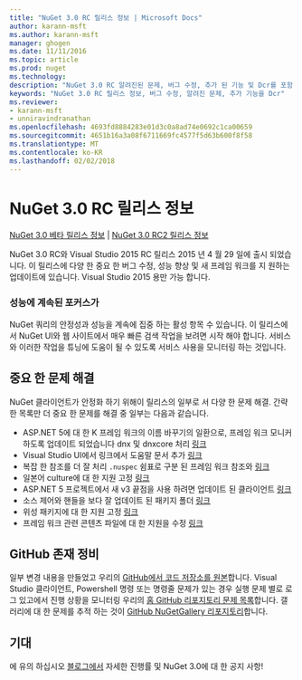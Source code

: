 ```yaml
---
title: "NuGet 3.0 RC 릴리스 정보 | Microsoft Docs"
author: karann-msft
ms.author: karann-msft
manager: ghogen
ms.date: 11/11/2016
ms.topic: article
ms.prod: nuget
ms.technology: 
description: "NuGet 3.0 RC 알려진된 문제, 버그 수정, 추가 된 기능 및 Dcr를 포함 하 여에 대 한 릴리스 정보입니다."
keywords: "NuGet 3.0 RC 릴리스 정보, 버그 수정, 알려진 문제, 추가 기능을 Dcr"
ms.reviewer:
- karann-msft
- unniravindranathan
ms.openlocfilehash: 4693fd8884283e01d3c0a8ad74e0692c1ca00659
ms.sourcegitcommit: 4651b16a3a08f6711669fc4577f5d63b600f8f58
ms.translationtype: MT
ms.contentlocale: ko-KR
ms.lasthandoff: 02/02/2018
---
```

# <a name="nuget-30-rc-release-notes"></a>NuGet 3.0 RC 릴리스 정보

[NuGet 3.0 베타 릴리스 정보](../release-notes/nuget-3.0-beta.md) | [NuGet 3.0 RC2 릴리스 정보](../release-notes/nuget-3.0-RC2.md)

NuGet 3.0 RC와 Visual Studio 2015 RC 릴리스 2015 년 4 월 29 일에 출시 되었습니다. 이 릴리스에 다양 한 중요 한 버그 수정, 성능 향상 및 새 프레임 워크를 지 원하는 업데이트에 있습니다.  Visual Studio 2015 용만 가능 합니다.

### <a name="continued-focus-on-performance"></a>성능에 계속된 포커스가

NuGet 쿼리의 안정성과 성능을 계속에 집중 하는 활성 항목 수 있습니다.  이 릴리스에서 NuGet UI와 웹 사이트에서 매우 빠른 검색 작업을 보려면 시작 해야 합니다.  서비스와 이러한 작업을 튜닝에 도움이 될 수 있도록 서비스 사용을 모니터링 하는 것입니다.

## <a name="significant-issues-resolved"></a>중요 한 문제 해결

NuGet 클라이언트가 안정화 하기 위해이 릴리스의 일부로 서 다양 한 문제 해결.  간략 한 목록만 더 중요 한 문제를 해결 중 일부는 다음과 같습니다.

* ASP.NET 5에 대 한 K 프레임 워크의 이름 바꾸기의 일환으로, 프레임 워크 모니커 하도록 업데이트 되었습니다 dnx 및 dnxcore 처리 [링크](https://github.com/NuGet/Home/issues/215)
* Visual Studio UI에서 링크에서 도움말 문서 추가 [링크](https://github.com/NuGet/Home/issues/232)
* 복잡 한 참조를 더 잘 처리 `.nuspec` 쉼표로 구분 된 프레임 워크 참조와 [링크](https://github.com/NuGet/Home/issues/276)
* 일본어 culture에 대 한 지원 고정 [링크](https://github.com/NuGet/Home/issues/253)
* ASP.NET 5 프로젝트에서 새 v3 끝점을 사용 하려면 업데이트 된 클라이언트 [링크](https://github.com/NuGet/Home/issues/219)
* 소스 제어와 핸들을 보다 잘 업데이트 된 패키지 폴더 [링크](https://github.com/NuGet/Home/issues/56)
* 위성 패키지에 대 한 지원 고정 [링크](https://github.com/NuGet/Home/issues/17)
* 프레임 워크 관련 콘텐츠 파일에 대 한 지원을 수정 [링크](https://github.com/NuGet/Home/issues/18)

## <a name="github-presence-overhaul"></a>GitHub 존재 정비

일부 변경 내용을 만들었고 우리의 [GitHub에서 코드 저장소를 원본](http://github.com/nuget/home)합니다.  Visual Studio 클라이언트, Powershell 명령 또는 명령줄 문제가 있는 경우 실행 문제 별로 로그 있고에서 진행 상황을 모니터링 우리의 [홈 GitHub 리포지토리 문제 목록](http://github.com/nuget/home/issues)합니다.  갤러리에 대 한 문제를 추적 하는 것이 [GitHub NuGetGallery 리포지토리](http://github.com/nuget/NuGetGallery/issues)합니다.


## <a name="stay-tuned"></a>기대

에 유의 하십시오 [블로그에서](http://blog.nuget.org) 자세한 진행률 및 NuGet 3.0에 대 한 공지 사항!